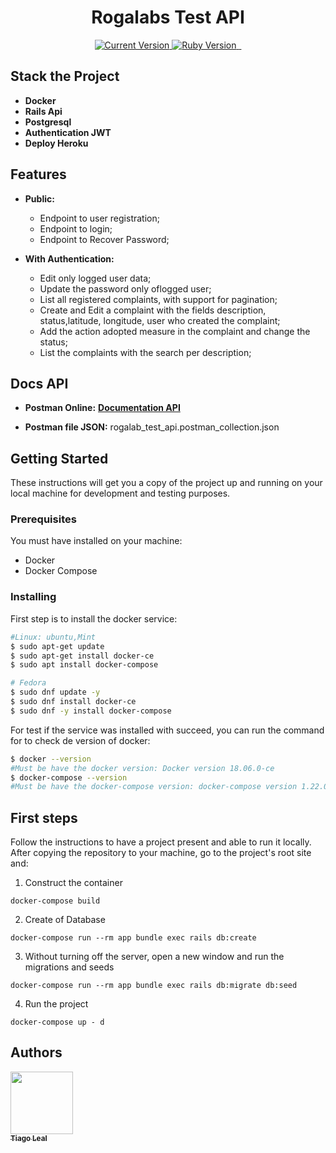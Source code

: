 <h1 align="center">Rogalabs Test API</h1>

<p align="center">
  <a href="https://github.com/tiagoleal/coin_conversion">
    <img alt="Current Version" src="https://img.shields.io/badge/version-1.0.0 -blue.svg">
  </a>
  <a href="https://ruby-doc.org/core-2.6.2/">
    <img alt="Ruby Version" src="https://img.shields.io/badge/Ruby-2.6.2 -brightgreen.svg" target="_blank">
  </a>
  <a href="https://guides.rubyonrails.org/5_2_release_notes.html">
    <img alt="" src="https://img.shields.io/badge/Rails-~> 5.2.4-blue.svg" target="_blank">
  </a>
  <a href="https://www.postgresql.org/">
    <img alt="" src="https://img.shields.io/badge/PostgreSQL-9.5-brightgreen.svg" target="_blank">
  </a>
  
</p>


## Stack the Project

- **Docker**
- **Rails Api**
- **Postgresql**
- **Authentication JWT**
- **Deploy Heroku**


## Features

- **Public:** 
   - Endpoint to user registration;
   - Endpoint to login;
   - Endpoint to Recover Password;

- **With Authentication:** 
    - Edit only logged user data;
    - Update the password only oflogged user;
    - List all registered complaints, with support for pagination;
    - Create and Edit a complaint with the fields description, status,latitude,  longitude, user who created the complaint;
    - Add the action adopted measure in the complaint and change the status;
    - List the complaints with the search per description;
    
## Docs API
  - **Postman Online:** [<b>Documentation API</b>](https://documenter.getpostman.com/view/7576524/T17Kemnj?version=latest#73d12ba9-4391-4af7-baad-d381f70b2a2f/?target=_blank)<br />

  - **Postman file JSON:** rogalab_test_api.postman_collection.json
  
  
## Getting Started

These instructions will get you a copy of the project up and running on your local machine for development and testing purposes.

### Prerequisites

You must have installed on your machine:

- Docker
- Docker Compose

### Installing

First step is to install the docker service:

```bash
#Linux: ubuntu,Mint
$ sudo apt-get update
$ sudo apt-get install docker-ce
$ sudo apt install docker-compose

# Fedora
$ sudo dnf update -y
$ sudo dnf install docker-ce
$ sudo dnf -y install docker-compose
```

For test if the service was installed with succeed, you can run the command for to check de version of docker:

```bash
$ docker --version
#Must be have the docker version: Docker version 18.06.0-ce
$ docker-compose --version
#Must be have the docker-compose version: docker-compose version 1.22.0
```

## First steps

Follow the instructions to have a project present and able to run it locally.
After copying the repository to your machine, go to the project's root site and:

1.  Construct the container

```
docker-compose build
```

2.  Create of Database

```
docker-compose run --rm app bundle exec rails db:create
```

3. Without turning off the server, open a new window and run the migrations and seeds

```
docker-compose run --rm app bundle exec rails db:migrate db:seed
```

4.  Run the project

```
docker-compose up - d
```

## Authors

<!-- ALL-CONTRIBUTORS-LIST:START - Do not remove or modify this section -->
<!-- prettier-ignore -->
[<img src="https://avatars1.githubusercontent.com/u/5727529?s=460&v=4" width="100px;"/><br /><sub><b>Tiago Leal</b></sub>](https://github.com/tiagoleal)<br />
